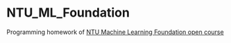 # NTU_ML_Foundation

Programming homework of [NTU Machine Learning Foundation open course](https://www.csie.ntu.edu.tw/~htlin/mooc/)
